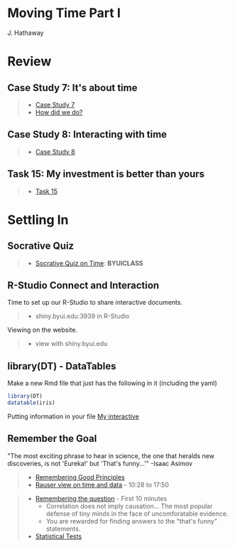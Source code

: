 # Moving Time Part I
J. Hathaway  




# Review



## Case Study 7: It's about time
> - [Case Study 7](https://byuistats.github.io/M335/weekly_projects/cs07_details.html)
> - [How did we do?](https://github.com/BYUI335/hathaway)




## Case Study 8: Interacting with time
> - [Case Study 8](https://byuistats.github.io/M335/weekly_projects/cs08_details.html)




## Task 15: My investment is better than yours
> - [Task 15](https://byuistats.github.io/M335/class_tasks/task15_details.html)




# Settling In

## Socrative Quiz

> - [Socrative Quiz on Time](https://socrative.com): **BYUICLASS**

## R-Studio Connect and Interaction

Time to set up our R-Studio to share interactive documents.

>- shiny.byui.edu:3939 in R-Studio

Viewing on the website.

>- view with shiny.byui.edu



## library(DT) - DataTables

Make a new Rmd file that just has the following in it (including the yaml)




```r
library(DT)
datatable(iris)
```

Putting information in your file [My interactive](https://shiny.byui.edu/connect/#/apps/3/access)




## Remember the Goal

"The most exciting phrase to hear in science, the one that heralds new discoveries, is not 'Eureka!' but 'That's funny...'" -Isaac Asimov

> - [Remembering Good Principles](https://youtu.be/fSgEeI2Xpdc)
> - [Rauser view on time and data](https://www.youtube.com/embed/coNDCIMH8bk?start=628) - 10:28 to 17:50

> - [Remembering the question](https://www.youtube.com/watch?v=-3dw09N5_Aw) - First 10 minutes
>    - Correlation does not imply causation... The most popular defense of tiny minds in the face of uncomforatable evidence.
>    - You are rewarded for finding answers to the "that's funny" statements.
> - [Statistical Tests](https://www.youtube.com/embed/5Dnw46eC-0o)

